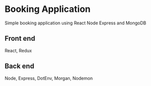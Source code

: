 # Booking Application

Simple booking application using React Node Express and MongoDB

## Front end

React, Redux

## Back end

Node, Express, DotEnv, Morgan, Nodemon
